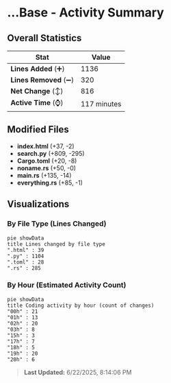 # ...Base - Activity Summary 

## Overall Statistics

| Stat                   | Value                                                             |
| ---------------------- | ----------------------------------------------------------------- |
| **Lines Added** (➕)   | 1136                                          |
| **Lines Removed** (➖) | 320                                        |
| **Net Change** (↕)    | 816                |
| **Active Time** (⌚)   | 117 minutes |


## Modified Files
- **index.html** (+37, -2)
- **search.py** (+809, -295)
- **Cargo.toml** (+20, -8)
- **noname.rs** (+50, -0)
- **main.rs** (+135, -14)
- **everything.rs** (+85, -1)

## Visualizations

### By File Type (Lines Changed)

```mermaid
pie showData
title Lines changed by file type
".html" : 39
".py" : 1104
".toml" : 28
".rs" : 285
```

### By Hour (Estimated Activity Count)

```mermaid
pie showData
title Coding activity by hour (count of changes)
"00h" : 21
"01h" : 13
"02h" : 20
"03h" : 8
"15h" : 3
"17h" : 7
"18h" : 5
"19h" : 20
"20h" : 6
```


> **Last Updated:** 6/22/2025, 8:14:06 PM